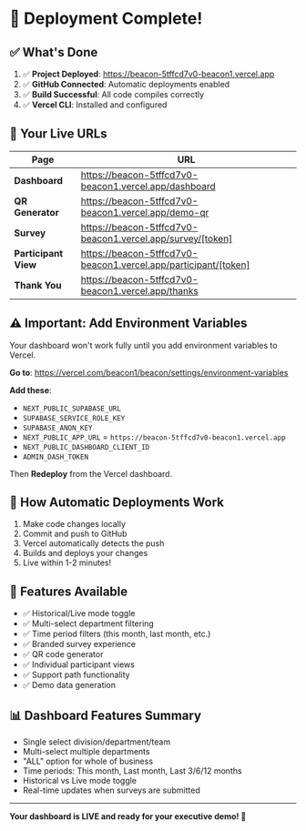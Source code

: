 # 🎉 Deployment Complete!

## ✅ What's Done

1. ✅ **Project Deployed**: https://beacon-5tffcd7v0-beacon1.vercel.app
2. ✅ **GitHub Connected**: Automatic deployments enabled
3. ✅ **Build Successful**: All code compiles correctly
4. ✅ **Vercel CLI**: Installed and configured

## 🚀 Your Live URLs

| Page | URL |
|------|-----|
| **Dashboard** | https://beacon-5tffcd7v0-beacon1.vercel.app/dashboard |
| **QR Generator** | https://beacon-5tffcd7v0-beacon1.vercel.app/demo-qr |
| **Survey** | https://beacon-5tffcd7v0-beacon1.vercel.app/survey/[token] |
| **Participant View** | https://beacon-5tffcd7v0-beacon1.vercel.app/participant/[token] |
| **Thank You** | https://beacon-5tffcd7v0-beacon1.vercel.app/thanks |

## ⚠️ Important: Add Environment Variables

Your dashboard won't work fully until you add environment variables to Vercel.

**Go to**: https://vercel.com/beacon1/beacon/settings/environment-variables

**Add these**:
- `NEXT_PUBLIC_SUPABASE_URL`
- `SUPABASE_SERVICE_ROLE_KEY`
- `SUPABASE_ANON_KEY`
- `NEXT_PUBLIC_APP_URL` = `https://beacon-5tffcd7v0-beacon1.vercel.app`
- `NEXT_PUBLIC_DASHBOARD_CLIENT_ID`
- `ADMIN_DASH_TOKEN`

Then **Redeploy** from the Vercel dashboard.

## 📝 How Automatic Deployments Work

1. Make code changes locally
2. Commit and push to GitHub
3. Vercel automatically detects the push
4. Builds and deploys your changes
5. Live within 1-2 minutes!

## 🎯 Features Available

- ✅ Historical/Live mode toggle
- ✅ Multi-select department filtering
- ✅ Time period filters (this month, last month, etc.)
- ✅ Branded survey experience
- ✅ QR code generator
- ✅ Individual participant views
- ✅ Support path functionality
- ✅ Demo data generation

## 📊 Dashboard Features Summary

- Single select division/department/team
- Multi-select multiple departments
- "ALL" option for whole of business
- Time periods: This month, Last month, Last 3/6/12 months
- Historical vs Live mode toggle
- Real-time updates when surveys are submitted

---

**Your dashboard is LIVE and ready for your executive demo! 🚀**



